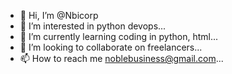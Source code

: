 - 👋 Hi, I’m @Nbicorp
- 👀 I’m interested in python devops...
- 🌱 I’m currently learning coding in python, html...
- 💞️ I’m looking to collaborate on freelancers...
- 📫 How to reach me noblebusiness@gmail.com...

<!---
Nbicorp/Nbicorp is a ✨ special ✨ repository because its `README.md` (this file) appears on your GitHub profile.
You can click the Preview link to take a look at your changes.
--->
